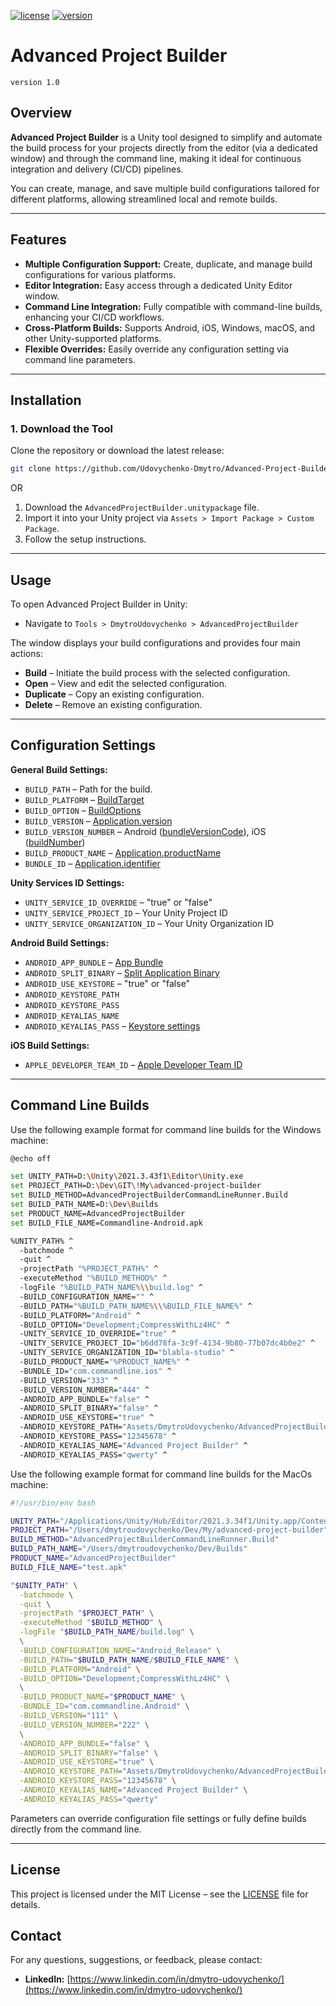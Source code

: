 [![license](https://img.shields.io/badge/license-MIT-red.svg)](LICENSE)
[![version](https://img.shields.io/badge/package-download-brightgreen.svg)](AdvancedProjectBuilder.unitypackage)

# Advanced Project Builder

`version 1.0`

## Overview

**Advanced Project Builder** is a Unity tool designed to simplify and automate the build process for your projects directly from the editor (via a dedicated window) and through the command line, making it ideal for continuous integration and delivery (CI/CD) pipelines.

You can create, manage, and save multiple build configurations tailored for different platforms, allowing streamlined local and remote builds.

---

## Features

- **Multiple Configuration Support:** Create, duplicate, and manage build configurations for various platforms.
- **Editor Integration:** Easy access through a dedicated Unity Editor window.
- **Command Line Integration:** Fully compatible with command-line builds, enhancing your CI/CD workflows.
- **Cross-Platform Builds:** Supports Android, iOS, Windows, macOS, and other Unity-supported platforms.
- **Flexible Overrides:** Easily override any configuration setting via command line parameters.

---

## Installation

### 1. **Download the Tool**

Clone the repository or download the latest release:

```bash
git clone https://github.com/Udovychenko-Dmytro/Advanced-Project-Builder.git
```

OR

1. Download the `AdvancedProjectBuilder.unitypackage` file.
2. Import it into your Unity project via `Assets > Import Package > Custom Package`.
3. Follow the setup instructions.

---

## Usage

To open Advanced Project Builder in Unity:

- Navigate to `Tools > DmytroUdovychenko > AdvancedProjectBuilder`

The window displays your build configurations and provides four main actions:

- **Build** – Initiate the build process with the selected configuration.
- **Open** – View and edit the selected configuration.
- **Duplicate** – Copy an existing configuration.
- **Delete** – Remove an existing configuration.

---

## Configuration Settings

**General Build Settings:**

- `BUILD_PATH` – Path for the build.
- `BUILD_PLATFORM` – [BuildTarget](https://docs.unity3d.com/6000.0/Documentation/ScriptReference/BuildTarget.html)
- `BUILD_OPTION` – [BuildOptions](https://docs.unity3d.com/6000.0/Documentation/ScriptReference/BuildOptions.html)
- `BUILD_VERSION` – [Application.version](https://docs.unity3d.com/6000.0/Documentation/ScriptReference/Application-version.html)
- `BUILD_VERSION_NUMBER` – Android ([bundleVersionCode](https://docs.unity3d.com/6000.0/Documentation/ScriptReference/PlayerSettings.Android-bundleVersionCode.html)), iOS ([buildNumber](https://docs.unity3d.com/6000.0/Documentation/ScriptReference/PlayerSettings.iOS-buildNumber.html))
- `BUILD_PRODUCT_NAME` – [Application.productName](https://docs.unity3d.com/6000.0/Documentation/ScriptReference/Application-productName.html)
- `BUNDLE_ID` – [Application.identifier](https://docs.unity3d.com/6000.0/Documentation/ScriptReference/Application-identifier.html)

**Unity Services ID Settings:**

- `UNITY_SERVICE_ID_OVERRIDE` – "true" or "false"
- `UNITY_SERVICE_PROJECT_ID` – Your Unity Project ID
- `UNITY_SERVICE_ORGANIZATION_ID` – Your Unity Organization ID

**Android Build Settings:**

- `ANDROID_APP_BUNDLE` – [App Bundle](https://docs.unity3d.com/6000.0/Documentation/Manual/android-BuildProcess.html)
- `ANDROID_SPLIT_BINARY` – [Split Application Binary](https://docs.unity3d.com/6000.0/Documentation/ScriptReference/PlayerSettings.Android-splitApplicationBinary.html)
- `ANDROID_USE_KEYSTORE` – "true" or "false"
- `ANDROID_KEYSTORE_PATH`
- `ANDROID_KEYSTORE_PASS`
- `ANDROID_KEYALIAS_NAME`
- `ANDROID_KEYALIAS_PASS` – [Keystore settings](https://docs.unity3d.com/6000.0/Documentation/Manual/class-PlayerSettingsAndroid.html#projectkeystore)

**iOS Build Settings:**

- `APPLE_DEVELOPER_TEAM_ID` – [Apple Developer Team ID](https://docs.unity3d.com/6000.0/Documentation/ScriptReference/PlayerSettings.iOS-appleDeveloperTeamID.html)

---

## Command Line Builds

Use the following example format for command line builds for the Windows machine:

```bash
@echo off

set UNITY_PATH=D:\Unity\2021.3.43f1\Editor\Unity.exe
set PROJECT_PATH=D:\Dev\GIT\!My\advanced-project-builder
set BUILD_METHOD=AdvancedProjectBuilderCommandLineRunner.Build
set BUILD_PATH_NAME=D:\Dev\Builds
set PRODUCT_NAME=AdvancedProjectBuilder
set BUILD_FILE_NAME=Commandline-Android.apk

%UNITY_PATH% ^
  -batchmode ^
  -quit ^
  -projectPath "%PROJECT_PATH%" ^
  -executeMethod "%BUILD_METHOD%" ^
  -logFile "%BUILD_PATH_NAME%\\build.log" ^
  -BUILD_CONFIGURATION_NAME="" ^
  -BUILD_PATH="%BUILD_PATH_NAME%\\%BUILD_FILE_NAME%" ^
  -BUILD_PLATFORM="Android" ^
  -BUILD_OPTION="Development;CompressWithLz4HC" ^
  -UNITY_SERVICE_ID_OVERRIDE="true" ^
  -UNITY_SERVICE_PROJECT_ID="b6dd78fa-3c9f-4134-9b80-77b07dc4b0e2" ^
  -UNITY_SERVICE_ORGANIZATION_ID="blabla-studio" ^
  -BUILD_PRODUCT_NAME="%PRODUCT_NAME%" ^
  -BUNDLE_ID="com.commandline.ios" ^
  -BUILD_VERSION="333" ^
  -BUILD_VERSION_NUMBER="444" ^
  -ANDROID_APP_BUNDLE="false" ^
  -ANDROID_SPLIT_BINARY="false" ^
  -ANDROID_USE_KEYSTORE="true" ^
  -ANDROID_KEYSTORE_PATH="Assets/DmytroUdovychenko/AdvancedProjectBuilder/Examples/key.keystore" ^
  -ANDROID_KEYSTORE_PASS="12345678" ^
  -ANDROID_KEYALIAS_NAME="Advanced Project Builder" ^
  -ANDROID_KEYALIAS_PASS="qwerty" ^
```


Use the following example format for command line builds for the MacOs machine:

```bash
#!/usr/bin/env bash

UNITY_PATH="/Applications/Unity/Hub/Editor/2021.3.34f1/Unity.app/Contents/MacOS/Unity"
PROJECT_PATH="/Users/dmytroudovychenko/Dev/My/advanced-project-builder"
BUILD_METHOD="AdvancedProjectBuilderCommandLineRunner.Build"
BUILD_PATH_NAME="/Users/dmytroudovychenko/Dev/Builds"
PRODUCT_NAME="AdvancedProjectBuilder"
BUILD_FILE_NAME="test.apk"

"$UNITY_PATH" \
  -batchmode \
  -quit \
  -projectPath "$PROJECT_PATH" \
  -executeMethod "$BUILD_METHOD" \
  -logFile "$BUILD_PATH_NAME/build.log" \
  \
  -BUILD_CONFIGURATION_NAME="Android_Release" \
  -BUILD_PATH="$BUILD_PATH_NAME/$BUILD_FILE_NAME" \
  -BUILD_PLATFORM="Android" \
  -BUILD_OPTION="Development;CompressWithLz4HC" \
  \
  -BUILD_PRODUCT_NAME="$PRODUCT_NAME" \
  -BUNDLE_ID="com.commandline.Android" \
  -BUILD_VERSION="111" \
  -BUILD_VERSION_NUMBER="222" \
  \
  -ANDROID_APP_BUNDLE="false" \
  -ANDROID_SPLIT_BINARY="false" \
  -ANDROID_USE_KEYSTORE="true" \
  -ANDROID_KEYSTORE_PATH="Assets/DmytroUdovychenko/AdvancedProjectBuilder/Examples/key.keystore" \
  -ANDROID_KEYSTORE_PASS="12345678" \
  -ANDROID_KEYALIAS_NAME="Advanced Project Builder" \
  -ANDROID_KEYALIAS_PASS="qwerty"
```




Parameters can override configuration file settings or fully define builds directly from the command line.

---

## License

This project is licensed under the MIT License – see the [LICENSE](LICENSE) file for details.

## Contact

For any questions, suggestions, or feedback, please contact:

- **LinkedIn:** [https://www.linkedin.com/in/dmytro-udovychenko/](https://www.linkedin.com/in/dmytro-udovychenko/)



